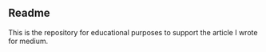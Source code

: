 ## Readme

This is the repository for educational purposes to support the article I wrote for medium.